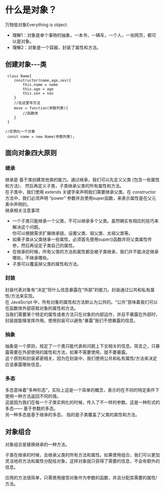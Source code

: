 # 什么是对象？
万物皆对象Everything is object.  
* 理解1：对象是单个事物的抽象，一本书，一辆车，一个人，一张网页，都可以是对象。   
* 理解2：对象是一个容器，封装了属性和方法。   
## 创建对象---类 
     class Name{
        constructor(name,age,sex){
            this.name = name
            this.age = age
            this.sex = sex
        }
        //在这里写方法
        move = function(参数列表){
            //函数体
        }
     }

    //实例化一个对象
     const name = new Name(参数列表);
    
## 面向对象四大原则
### 继承
继承是 基于类创建其他类的能力。通过继承，我们可以先定义父类 (包含一些属性和方法)， 然后再定义子类，子类继承父类的所有属性和方法。  
在子类中，我们使用 extends 关键字来声明我们需要继承父类。在 constructor 方法中，我们必须声明 “power” 参数并且使用super函数，来表示属性是在父元素中声明的。    
继承相关注意事项
* 一个子类只能继承一个父类，不可以继承多个父类。虽然确实有相应的技巧来解决这个问题。  
你可以根据需求扩展继承链，设置父类、祖父类、太祖父类等。  
* 如果子类从父类继承一些属性，必须首先使用super()函数并将父类属性传参，然后再设定子类自己的属性。  
* 在继承的时候，所有父类的方法和属性都会被子类继承，我们并不能决定继承哪些，不继承哪些。  
* 子类可以覆盖掉父类的属性和方法。
### 封装
封装代表对象有“决定”将什么信息暴露在“外部”的能力。封装通过公共和私有属性/方法来实现。   
在 JavaScript 中，所有对象的属性和方法默认为公共的。“公共”意味着我们可以在函数体外部获取对象的属性和方法。  
当我们需要某个特定的属性或者方法只在对象的内部运作，并且不暴露在外部时，封装就能够发挥作用。使用封装可以避免“暴露”我们不想暴露的信息。
### 抽象
抽象是一个原则，规定了一个类只能代表和问题上下文相关的信息。简言之，只暴露需要在外部使用的属性和方法，如果不需要使用，就不要暴露。   
这个原则和封装紧密相关，因为在封装中，我们使用公共和私有属性/方法来决定应该暴露哪些信息。
### 多态
多态意味着“多种形态”，实际上这是一个简单的概念，表示的在不同的特定条件下使用一种方法返回不同的值。  
这是因为我们在每一个子类实例化的时候，传入了不一样的参数。这是一种形式的多态—— 基于参数的多态。  
另一种多态是基于继承的多态， 指的是子类覆盖了父类的属性和方法。
## 对象组合
对象组合是替换继承的一种方法。  

子类在继承的时候，会继承父类的所有方法和属性。如果使用组合，我们可以更加灵活地将方法和属性分配给对象，这样对象就只获得了需要的信息，不会有额外的信息。  

应用的方法很简单，只需使用接受对象作为参数的函数，并且分配其需要的属性/方法。